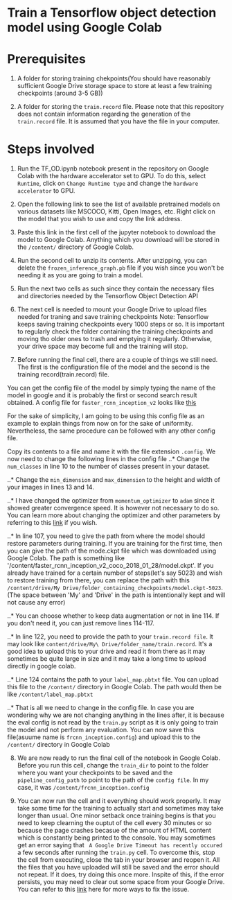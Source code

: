 
# Train a Tensorflow object detection model using Google Colab

# Prerequisites
1. A folder for storing training chekpoints(You should have reasonably sufficient Google Drive storage space to store at least a few training checkpoints (around 3-5 GB))

2. A folder for storing the `train.record` file. Please note that this repository does not contain information regarding the generation of the `train.record` file. It is assumed that you have the file in your computer.

# Steps involved

1. Run the TF_OD.ipynb notebook present in the repository on Google Colab with the hardware accelerator set to GPU. To do this, select `Runtime`, click on `Change Runtime type` and change the `hardware accelerator` to GPU.

2. Open the following link to see the list of available pretrained models on various datasets like MSCOCO, Kitti, Open Images, etc. Right click on the model that you wish to use and copy the link address.

3. Paste this link in the first cell of the jupyter notebook to download the model to Google Colab. Anything which you download will be stored in the `/content/` directory of Google Colab.

4. Run the second cell to unzip its contents. After unzipping, you can delete the `frozen_inference_graph.pb` file if you wish since you won't be needing it as you are going to train a model.

5. Run the next two cells as such since they contain the necessary files and directories needed by the Tensorflow Object Detection API

6. The next cell is needed to mount your Google Drive to upload files needed for traning and save training checkpoints
Note: Tensorflow keeps saving training checkpoints every 1000 steps or so. It is important to regularly check the folder containing the training checkpoints and moving tho older ones to trash and emptying it regularly. Otherwise, your drive space may become full and the training will stop.

7. Before running the final cell, there are a couple of things we still need. The first is the configuration file of the model and the second is the training record(train.record) file.

You can get the config file of the model by simply typing the name of the model in google and it is probably the first or second search result obtained. A config file for `faster_rcnn_inception_v2` looks like [this][1]

For the sake of simplicity, I am going to be using this config file as an example to explain things from now on for the sake of uniformity. Nevertheless, the same procedure can be followed with any other config file.

Copy its contents to a file and name it with the file extension `.config`. We now need to change the following lines in the config file
..* Change the `num_classes` in line 10 to the number of classes present in your dataset.

..* Change the `min_dimension` and `max_dimension` to the height and width of your images in lines 13 and 14.

..* I have changed the optimizer from `momentum_optimizer` to `adam` since it showed greater convergence speed. It is however not necessary to do so. You can learn more about changing the optimizer and other parameters by referring to this [link][2] if you wish.

..* In line 107, you need to give the path from where the model should restore parameters during training. If you are training for the first time, then you can give the path of the mode.ckpt file which was downloaded using Google Colab. The path is something like '/content/faster_rcnn_inception_v2_coco_2018_01_28/model.ckpt'. If you already have trained for a certain number of steps(let's say 5023) and wish to restore training from there, you can replace the path with this `/content/drive/My Drive/folder_containing_checkpoints/model.ckpt-5023`. (The space between 'My' and 'Drive' in the path is intentionally kept and will not cause any error)

..* You can choose whether to keep data augmentation or not in line 114. If you don't need it, you can just remove lines 114-117.

..* In line 122, you need to provide the path to your `train.record file`. It may look like `content/drive/My\ Drive/folder_name/train.record`. It's a good idea to upload this to your drive and read it from there as it may sometimes be quite large in size and it may take a long time to upload directly in google colab.

..* Line 124 contains the path to your `label_map.pbtxt` file. You can upload this file to the `/content/` directory in Google Colab. The path would then be like `/content/label_map.pbtxt`

..* That is all we need to change in the config file. In case you are wondering why we are not changing anything in the lines after, it is because the eval config is not read by the `train.py` script as it is only going to train the model and not perform any evaluation. You can now save this file(asuume name is `frcnn_inception.config`) and upload this to the `/content/` directory in Google Colab

8. We are now ready to run the final cell of the notebook in Google Colab. Before you run this cell, change the `train_dir` to point to the folder where you want your checkpoints to be saved and the `pipeline_config_path` to point to the path of the `config file`. In my case, it was `/content/frcnn_inception.config`

9. You can now run the cell and it everything should work properly. It may take some time for the training to actually start and sometimes may take longer than usual. One minor setback once training begins is that you need to keep clearning the ouptut of the cell every 30 minutes or so because the page crashes becasue of the amount of HTML content which is constantly being printed to the console. You may sometimes get an error saying that ` A Google Drive Timeout has recently occured` a few seconds after running the `train.py` cell. To overcome this, stop the cell from executing, close the tab in your browser and reopen it. All the files that you have uploaded will still be saved and the error should not repeat. If it does, try doing this once more. Inspite of this, if the error persists, you may need to clear out some space from your Google Drive. You can refer to this [link][3] here for more ways to fix the issue.



[1]: https://github.com/tensorflow/models/blob/master/research/object_detection/samples/configs/faster_rcnn_inception_v2_coco.config
[2]: https://towardsdatascience.com/3-steps-to-update-parameters-of-faster-r-cnn-ssd-models-in-tensorflow-object-detection-api-7eddb11273ed
[3]:  https://research.google.com/colaboratory/faq.html
